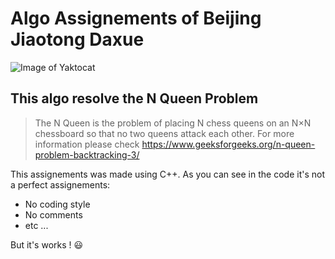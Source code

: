 # Algo Assignements of Beijing Jiaotong Daxue
![Image of Yaktocat](https://media.geeksforgeeks.org/wp-content/uploads/N_Queen_Problem.jpg)

## This algo resolve the N Queen Problem
 > The N Queen is the problem of placing N chess queens on an N×N chessboard so that no two queens attack each other.
 For more information please check https://www.geeksforgeeks.org/n-queen-problem-backtracking-3/

This assignements was made using C++. As you can see in the code it's not a perfect assignements: 
- No coding style
- No comments
- etc ...

But it's works !  :smiley:
